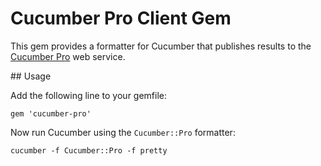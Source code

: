# Cucumber Pro Client Gem

This gem provides a formatter for Cucumber that publishes results to the [Cucumber Pro](https://cucumber.pro) web service.

## Usage

Add the following line to your gemfile:

```
gem 'cucumber-pro'
```

Now run Cucumber using the `Cucumber::Pro` formatter:

```
cucumber -f Cucumber::Pro -f pretty
```

